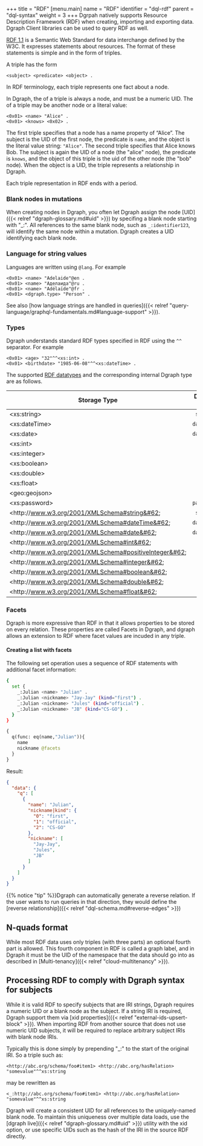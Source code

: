 +++
title = "RDF"
[menu.main]
  name = "RDF"
  identifier = "dql-rdf"
  parent = "dql-syntax"
  weight = 3
+++
Dgrpah natively supports Resource Description Framework (RDF) when creating, importing and exporting data. Dgraph Client libraries can be used to query RDF as well.

[RDF 1.1](https://www.w3.org/RDF/) is a Semantic Web Standard for data interchange defined by the W3C. It expresses statements about resources. The format of these statements is simple and in the form of triples.


A triple has the form
```
<subject> <predicate> <object> .
```

In RDF terminology, each triple represents one fact about a node. 

In Dgraph, the <subject> of a triple is always a node, and must be a numeric UID.  The <object> of a triple may be another node or a literal value:
```
<0x01> <name> "Alice" .
<0x01> <knows> <0x02> .
```
The first triple specifies that a node has a name property of “Alice”. The subject is the UID of the first node, the predicate is `name`, and the object is the literal value string: `"Alice"`. 
The second triple specifies that Alice knows Bob. The subject is again the UID of a node (the "alice" node), the predicate is `knows`, and the object of this triple is the uid of the other node (the "bob" node). When the object is a UID, the triple represents a relationship in Dgraph.

Each triple representation in RDF ends with a period.  

### Blank nodes in mutations
When creating nodes in Dgraph, you often let Dgraph assign the node [UID]({{< relref "dgraph-glossary.md#uid" >}}) by specifing a blank node starting with "_:". All references to the same blank node, such as `_:identifier123`, will identify the same node within a mutation. Dgraph creates a UID identifying each blank node.
### Language for string values
Languages are written using `@lang`. For example
```
<0x01> <name> "Adelaide"@en .
<0x01> <name> "Аделаида"@ru .
<0x01> <name> "Adélaïde"@fr .
<0x01> <dgraph.type> "Person" .
```
See also [how language strings are handled in queries]({{< relref "query-language/graphql-fundamentals.md#language-support" >}}).

### Types
Dgraph understands standard RDF types specified in RDF using the `^^` separator.  For example
```
<0x01> <age> "32"^^<xs:int> .
<0x01> <birthdate> "1985-06-08"^^<xs:dateTime> .
```

The supported [RDF datatypes](https://www.w3.org/TR/rdf11-concepts/#section-Datatypes) and the corresponding internal Dgraph type are as follows.

| Storage Type                                                    | Dgraph type     |
| -------------                                                   | :------------:   |
| &#60;xs:string&#62;                                             | `string`         |
| &#60;xs:dateTime&#62;                                           | `dateTime`       |
| &#60;xs:date&#62;                                               | `datetime`       |
| &#60;xs:int&#62;                                                | `int`            |
| &#60;xs:integer&#62;                                            | `int`            |
| &#60;xs:boolean&#62;                                            | `bool`           |
| &#60;xs:double&#62;                                             | `float`          |
| &#60;xs:float&#62;                                              | `float`          |
| &#60;geo:geojson&#62;                                           | `geo`            |
| &#60;xs:password&#62;                                           | `password`       |
| &#60;http&#58;//www.w3.org/2001/XMLSchema#string&#62;           | `string`         |
| &#60;http&#58;//www.w3.org/2001/XMLSchema#dateTime&#62;         | `dateTime`       |
| &#60;http&#58;//www.w3.org/2001/XMLSchema#date&#62;             | `dateTime`       |
| &#60;http&#58;//www.w3.org/2001/XMLSchema#int&#62;              | `int`            |
| &#60;http&#58;//www.w3.org/2001/XMLSchema#positiveInteger&#62;  | `int`            |
| &#60;http&#58;//www.w3.org/2001/XMLSchema#integer&#62;          | `int`            |
| &#60;http&#58;//www.w3.org/2001/XMLSchema#boolean&#62;          | `bool`           |
| &#60;http&#58;//www.w3.org/2001/XMLSchema#double&#62;           | `float`          |
| &#60;http&#58;//www.w3.org/2001/XMLSchema#float&#62;            | `float`          |


### Facets

Dgraph is more expressive than RDF in that it allows properties to be stored on every relation. These properties are called Facets in Dgraph, and dgraph allows an extension to RDF where facet values are incuded in any triple.
####  Creating a list with facets

The following set operation uses a sequence of RDF statements with additional facet information:
```sh
{
  set {
    _:Julian <name> "Julian" .
    _:Julian <nickname> "Jay-Jay" (kind="first") .
    _:Julian <nickname> "Jules" (kind="official") .
    _:Julian <nickname> "JB" (kind="CS-GO") .
  }
}
```

```graphql
{
  q(func: eq(name,"Julian")){
    name
    nickname @facets
  }
}
```
Result:
```JSON
{
  "data": {
    "q": [
      {
        "name": "Julian",
        "nickname|kind": {
          "0": "first",
          "1": "official",
          "2": "CS-GO"
        },
        "nickname": [
          "Jay-Jay",
          "Jules",
          "JB"
        ]
      }
    ]
  }
}
```
{{% notice "tip" %}}Dgraph can automatically generate a reverse relation. If the user wants to run
queries in that direction, they would define the [reverse relationship]({{< relref "dql-schema.md#reverse-edges" >}})
## N-quads format
While most RDF data uses only triples (with three parts) an optional fourth part is allowed. This fourth component in RDF is called a graph label, and in Dgraph it must be the UID of the namespace that the data should go into as described in [Multi-tenancy]({{< relref "cloud-multitenancy" >}}).  

## Processing RDF to comply with Dgraph syntax for subjects

While it is valid RDF to specify subjects that are IRI strings, Dgraph requires a numeric UID or a blank node as the subject. If a string IRI is required, Dgraph support them via [xid properties]({{< relref "external-ids-upsert-block" >}}). When importing RDF from another source that does not use numeric UID subjects, it will be required to replace arbitrary subject IRIs with blank node IRIs.

Typically this is done simply by prepending "_:" to the start of the original IRI. So a triple such as:

```<http://abc.org/schema/foo#item1> <http://abc.org/hasRelation> "somevalue"^^xs:string```

may be rewritten as 

```<_:http://abc.org/schema/foo#item1> <http://abc.org/hasRelation> "somevalue"^^xs:string```

Dgraph will create a consistent UID for all references to the uniquely-named blank node. To maintain this uniqueness over multiple data loads, use the [dgraph live]({{< relref "dgraph-glossary.md#uid" >}}) utility with the xid option, or use specific UIDs such as the hash of the IRI in the source RDF directly.


